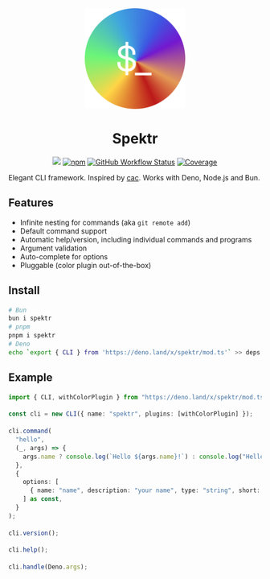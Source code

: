 <div align="center">
  <img src="./logo.png" height="200">
  <h1>Spektr</h1>

[![][site-badge]][site-url] [![npm][npm-img]][npm-url]
[![GitHub Workflow
Status][gh-actions-img]][github-actions]
[![Coverage][cov-img]][cov-url]

</div>

Elegant CLI framework. Inspired by [cac](https://github.com/cacjs/cac). Works
with Deno, Node.js and Bun.

## Features

- Infinite nesting for commands (aka `git remote add`)
- Default command support
- Automatic help/version, including individual commands and programs
- Argument validation
- Auto-complete for options
- Pluggable (color plugin out-of-the-box)

## Install

```sh
# Bun
bun i spektr
# pnpm
pnpm i spektr
# Deno
echo `export { CLI } from 'https://deno.land/x/spektr/mod.ts'` >> deps.ts
```

## Example

```ts
import { CLI, withColorPlugin } from "https://deno.land/x/spektr/mod.ts";

const cli = new CLI({ name: "spektr", plugins: [withColorPlugin] });

cli.command(
  "hello",
  (_, args) => {
    args.name ? console.log(`Hello ${args.name}!`) : console.log("Hello!");
  },
  {
    options: [
      { name: "name", description: "your name", type: "string", short: ["n"] },
    ] as const,
  }
);

cli.version();

cli.help();

cli.handle(Deno.args);
```

[site-url]: https://deno.land/x/spektr?doc
[npm-url]: https://npmjs.com/package/spektr
[github-actions]: https://github.com/StauroDEV/spektr/actions
[gh-actions-img]: https://img.shields.io/github/actions/workflow/status/StauroDEV/spektr/deno.yml?branch=master&style=for-the-badge&logo=github&label=&color=1B2A22
[cov-img]: https://img.shields.io/coveralls/github/StauroDEV/spektr?style=for-the-badge&color=1B2A22
[cov-url]: https://coveralls.io/github/StauroDEV/spektr
[npm-img]: https://img.shields.io/npm/dt/spektr?style=for-the-badge&color=1B2A22&logo=npm&label=
[site-badge]: https://img.shields.io/badge/docs-open-1B2A22?style=for-the-badge
